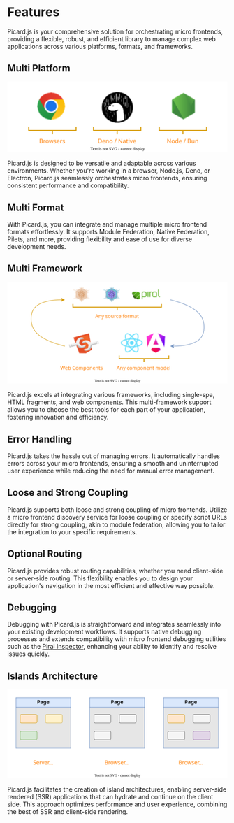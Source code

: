 # Features

Picard.js is your comprehensive solution for orchestrating micro frontends, providing a flexible, robust, and efficient library to manage complex web applications across various platforms, formats, and frameworks.

## Multi Platform

![Multi Platform](../images/multi-platform.svg)

Picard.js is designed to be versatile and adaptable across various environments. Whether you're working in a browser, Node.js, Deno, or Electron, Picard.js seamlessly orchestrates micro frontends, ensuring consistent performance and compatibility.

## Multi Format

With Picard.js, you can integrate and manage multiple micro frontend formats effortlessly. It supports Module Federation, Native Federation, Pilets, and more, providing flexibility and ease of use for diverse development needs.

## Multi Framework

![Multi Framework](../images/multi-framework.svg)

Picard.js excels at integrating various frameworks, including single-spa, HTML fragments, and web components. This multi-framework support allows you to choose the best tools for each part of your application, fostering innovation and efficiency.

## Error Handling

Picard.js takes the hassle out of managing errors. It automatically handles errors across your micro frontends, ensuring a smooth and uninterrupted user experience while reducing the need for manual error management.

## Loose and Strong Coupling

Picard.js supports both loose and strong coupling of micro frontends. Utilize a micro frontend discovery service for loose coupling or specify script URLs directly for strong coupling, akin to module federation, allowing you to tailor the integration to your specific requirements.

## Optional Routing

Picard.js provides robust routing capabilities, whether you need client-side or server-side routing. This flexibility enables you to design your application's navigation in the most efficient and effective way possible.

## Debugging

Debugging with Picard.js is straightforward and integrates seamlessly into your existing development workflows. It supports native debugging processes and extends compatibility with micro frontend debugging utilities such as the [Piral Inspector](https://github.com/smapiot/piral-inspector), enhancing your ability to identify and resolve issues quickly.

## Islands Architecture

![Islands Architecture](../images/islands-architecture.svg)

Picard.js facilitates the creation of island architectures, enabling server-side rendered (SSR) applications that can hydrate and continue on the client side. This approach optimizes performance and user experience, combining the best of SSR and client-side rendering.
